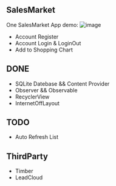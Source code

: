 ## SalesMarket

One SalesMarket App demo:
 ![image](http://ac-rzryaqf5.clouddn.com/f8ffc5dae42c4956.png)
 
* Account Register
* Account Login & LoginOut
* Add to Shopping Chart

## DONE

* SQLite Datebase && Content Provider
* Observer && Observable
* RecyclerView
* InternetOffLayout

## TODO

* Auto Refresh List

## ThirdParty

* Timber
* LeadCloud
